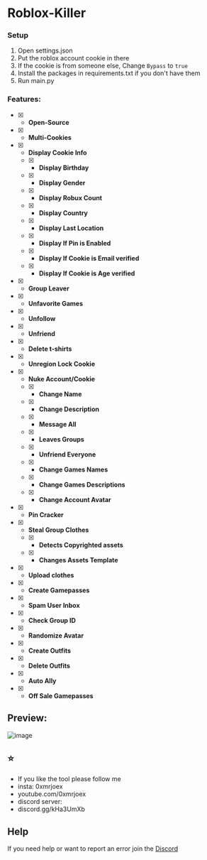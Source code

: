 # Roblox-Killer 

### Setup
1. Open settings.json
2. Put the roblox account cookie in there
3. If the cookie is from someone else, Change `Bypass` to `true`
4. Install the packages in requirements.txt if you don't have them
5. Run main.py
### Features:
- [x] - **Open-Source**
- [x] - **Multi-Cookies**
- [x] - **Display Cookie Info**
  - [x] - **Display Birthday**
  - [x] - **Display Gender**
  - [x] - **Display Robux Count**
  - [x] - **Display Country**
  - [x] - **Display Last Location**
  - [x] - **Display If Pin is Enabled**
  - [x] - **Display If Cookie is Email verified**
  - [x] - **Display If Cookie is Age verified**
- [x] - **Group Leaver**
- [x] - **Unfavorite Games**
- [x] - **Unfollow**
- [x] - **Unfriend**
- [x] - **Delete t-shirts**
- [x] - **Unregion Lock Cookie**
- [x] - **Nuke Account/Cookie**
  - [x] - **Change Name**
  - [x] - **Change Description**
  - [x] - **Message All**
  - [x] - **Leaves Groups**
  - [x] - **Unfriend Everyone**
  - [x] - **Change Games Names**
  - [x] - **Change Games Descriptions**
  - [x] - **Change Account Avatar**
- [x] - **Pin Cracker**
- [x] - **Steal Group Clothes**
  - [x] - **Detects Copyrighted assets**
  - [x] - **Changes Assets Template**
- [x] - **Upload clothes** 
- [x] - **Create Gamepasses** 
- [x] - **Spam User Inbox** 
- [x] - **Check Group ID** 
- [x] - **Randomize Avatar**
- [x] - **Create Outfits**
- [x] - **Delete Outfits**
- [x] - **Auto Ally**
- [x] - **Off Sale Gamepasses**

## Preview:
![image](https://guns.lol/0xmrjoex)

## ⭐
- If you like the tool please follow me 
- insta: 0xmrjoex  
- youtube.com/0xmrjoex
- discord server: 
- discord.gg/kHa3UmXb

## Help
If you need help or want to report an error join the [Discord](discord.gg/kHa3UmXb)
